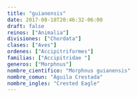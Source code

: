 ```yaml
---
title: "guianensis"
date: 2017-08-18T20:46:32-06:00
draft: false
reinos: ["Animalia"]
divisiones: ["Chordata"]
clases: ["Aves"]
ordenes: ["Accipitriformes"]
familias: ["Accipitridae "]
generos: ["Morphnus"]
nombre_cientifico: "Morphnus guianensis"
nombre_comun: "Águila Crestada"
nombre_ingles: "Crested Eagle"
---
```

